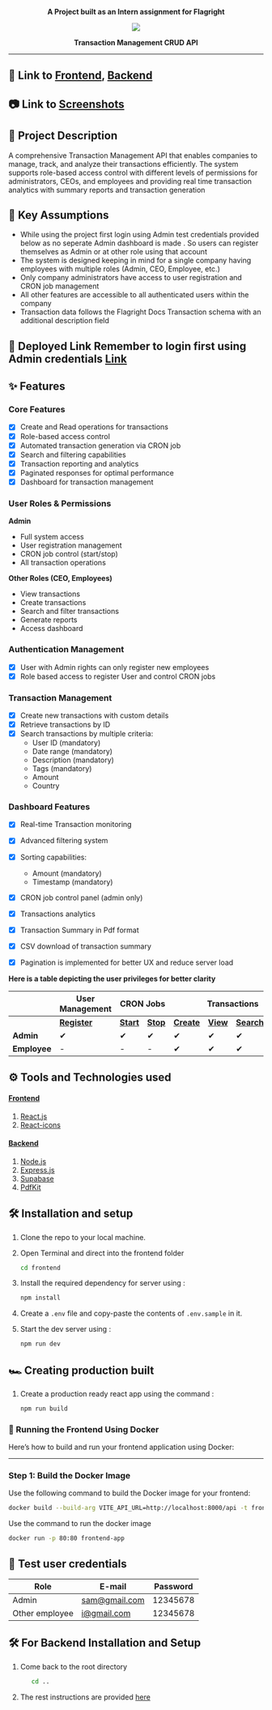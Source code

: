 <p align='center'>
<b>A Project built as an Intern assignment for Flagright</b>
</p>

<p align='center'>
<img src='./frontend/src/assets/dp1.png'>
</p>


<p align='center'>
<b>Transaction Management CRUD API</b>
</p>

---

## 🚀 Link to [Frontend](https://github.com/Smr0303/flagRight-Assesment/tree/28b6ea1d41972a5fa7c1dede7212f3ea8cb1b300/frontend), [Backend](https://github.com/Smr0303/flagRight-Assesment/tree/28b6ea1d41972a5fa7c1dede7212f3ea8cb1b300/backend)


## 📷 Link to [Screenshots](./SCREENSHOTS.md)

## 🧾 Project Description

A comprehensive Transaction Management API that enables companies to manage, track, and analyze their transactions efficiently. The system supports role-based access control with different levels of permissions for administrators, CEOs, and employees and providing real time transaction analytics with summary reports and transaction generation

## 🧾 Key Assumptions

- While using the project first login using Admin test credentials provided below as no seperate Admin dashboard is made . So users can register themselves as Admin or at other role using that account
- The system is designed keeping in mind for a single company having employees with multiple roles (Admin, CEO, Employee, etc.)
- Only company administrators have access to user registration and CRON job management
- All other features are accessible to all authenticated users within the company
- Transaction data follows the Flagright Docs Transaction schema with an additional description field

## 🚀 Deployed Link Remember to login first using Admin credentials [Link](https://flag-right-assesment-w5np.vercel.app/)
## ✨ Features

### Core Features

- [x] Create and Read operations for transactions
- [x] Role-based access control
- [x] Automated transaction generation via CRON job
- [x] Search and filtering capabilities
- [x] Transaction reporting and analytics
- [x] Paginated responses for optimal performance
- [x] Dashboard for transaction management

### User Roles & Permissions

**Admin**
- Full system access
- User registration management
- CRON job control (start/stop)
- All transaction operations

**Other Roles (CEO, Employees)**
- View transactions
- Create transactions
- Search and filter transactions
- Generate reports
- Access dashboard

### Authentication Management
- [x] User with Admin rights can only register new employees
- [x] Role based access to register User and control CRON jobs 

### Transaction Management

- [x] Create new transactions with custom details
- [x] Retrieve transactions by ID
- [x] Search transactions by multiple criteria:
  - User ID (mandatory)
  - Date range (mandatory)
  - Description (mandatory)
  - Tags (mandatory)
  - Amount
  - Country
  
### Dashboard Features

- [x] Real-time Transaction monitoring
- [x] Advanced filtering system
- [x] Sorting capabilities:
  - Amount (mandatory)
  - Timestamp (mandatory)
- [x] CRON job control panel (admin only)
- [x] Transactions analytics 
- [x] Transaction Summary in Pdf format
- [x] CSV download of transaction summary
- [x] Pagination is implemented for better UX and reduce server load
      

**Here is a table depicting the user privileges for better clarity**

<table>
<thead>
  <tr>
    <th> </th>
    <th colspan="1">User Management</th>
    <th colspan="2">CRON Jobs</th>
    <th colspan="4">Transactions</th>
    <th colspan="2">Reports</th>
  </tr>
</thead>
<tbody>
  <tr>
    <td></td>
    <td><b><u>Register</u></b></td>
    <td><b><u>Start</u></b></td>
    <td><b><u>Stop</u></b></td>
    <td><b><u>Create</u></b></td>
    <td><b><u>View</u></b></td>
    <td><b><u>Search</u></b></td>
    <td><b><u>Filter</u></b></td>
    <td><b><u>CSV</u></b></td>
    <td><b><u>PDF</u></b></td>
  </tr>
  <tr>
    <td><b>Admin</b></td>
    <td>✔</td>
    <td>✔</td>
    <td>✔</td>
    <td>✔</td>
    <td>✔</td>
    <td>✔</td>
    <td>✔</td>
    <td>✔</td>
    <td>✔</td>
  </tr>
  <tr>
    <td><b>Employee</b></td>
    <td>-</td>
    <td>-</td>
    <td>-</td>
    <td>✔</td>
    <td>✔</td>
    <td>✔</td>
    <td>✔</td>
    <td>✔</td>
    <td>✔</td>
  </tr>
</tbody>
</table>

## ⚙ Tools and Technologies used

#### [Frontend](https://github.com/Smr0303/flagRight-Assesment/tree/28b6ea1d41972a5fa7c1dede7212f3ea8cb1b300/frontend)

1. [React.js](https://reactjs.org/)
2. [React-icons](https://mui.com/)

#### [Backend](https://github.com/Smr0303/flagRight-Assesment/tree/28b6ea1d41972a5fa7c1dede7212f3ea8cb1b300/backend)

1. [Node.js](https://nodejs.org/en/)
2. [Express.js](https://expressjs.com/)
3. [Supabase](https://supabase.com/)
4. [PdfKit](https://www.npmjs.com/package/pdfkit)

## 🛠 Installation and setup

1. Clone the repo to your local machine.
2. Open Terminal and direct into the frontend folder
   ```bash
   cd frontend
   ```
3. Install the required dependency for server using :

   ```javascript
   npm install
   ```

4. Create a `.env` file and copy-paste the contents of `.env.sample` in it.

5. Start the dev server using :

   ```javascript
   npm run dev
   ```

## 🏎 Creating production built

1. Create a production ready react app using the command :

   ```javascript
   npm run build
   ```
### 🚀 Running the Frontend Using Docker

Here’s how to build and run your frontend application using Docker:

---

### Step 1: Build the Docker Image

Use the following command to build the Docker image for your frontend:

```bash
docker build --build-arg VITE_API_URL=http://localhost:8000/api -t frontend-app   
```

Use the command to run the docker image
```bash
docker run -p 80:80 frontend-app
```   

## 🤝 Test user credentials

**Role**       | **E-mail**          | **Password** |
-------------  | ------------------- | ------------ |
Admin          | sam@gmail.com       | 12345678     |
Other employee | i@gmail.com         | 12345678     |

## 🛠 For Backend Installation and Setup

1. Come back to the root directory
   ```bash
      cd ..
   ```

2. The rest instructions are provided  [here](https://github.com/Smr0303/flagRight-Assesment/blob/ef67aff3e995bfdefdd06da9c9a3719ad06b2320/backend/SETUP_GUIDE.md)
